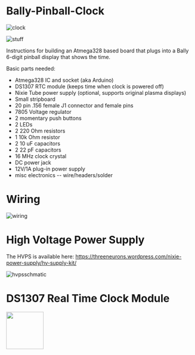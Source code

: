 # Bally-Pinball-Clock

![clock](https://user-images.githubusercontent.com/60443687/232238852-93e0d1fc-f36c-4a17-a63e-6b94fe91d550.JPG)

![stuff](https://user-images.githubusercontent.com/60443687/232238864-b302072b-93ec-482a-96a0-a83b6c17f098.jpg)

Instructions for building an Atmega328 based board that plugs into a Bally 6-digit pinball display that shows the time.

Basic parts needed:

* Atmega328 IC and socket (aka Arduino)
* DS1307 RTC module (keeps time when clock is powered off)
* Nixie Tube power supply (optional, supports original plasma displays)
* Small stripboard
* 20 pin .156 female J1 connector and female pins
* 7805 Voltage regulator
* 2 momentary push buttons
* 2 LEDs
* 2 220 Ohm resistors
* 1 10k Ohm resistor
* 2 10 uF capacitors
* 2 22 pF capacitors
* 16 MHz clock crystal
* DC power jack
* 12V/1A plug-in power supply
* misc electronics -- wire/headers/solder 

<h1>Wiring</h1>

![wiring](https://user-images.githubusercontent.com/60443687/232325776-770f1fc3-383e-423f-9419-03286d210708.png)

<h1>High Voltage Power Supply</h1>

The HVPS is available here:
https://threeneurons.wordpress.com/nixie-power-supply/hv-supply-kit/

![hvpsschmatic](https://user-images.githubusercontent.com/60443687/232324982-f77bae17-73c5-48b1-93c8-24ee0421cd89.jpg)

<h1>DS1307 Real Time Clock Module</h1>

<img src="https://user-images.githubusercontent.com/60443687/232324989-c929c078-a96e-4805-afff-f8824a594c5f.jpg" width="100" />

<!--![rtc](https://user-images.githubusercontent.com/60443687/232324989-c929c078-a96e-4805-afff-f8824a594c5f.jpg)-->

